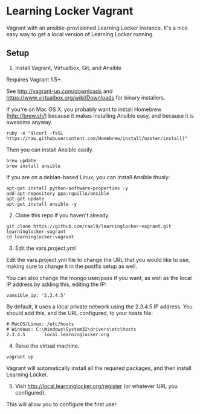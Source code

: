 Learning Locker Vagrant
=======================

Vagrant with an ansible-provisioned Learning Locker instance. It's a nice easy way to get a local version of Learning Locker running.

Setup
-----

1. Install Vagrant, Virtualbox, Git, and Ansible

  Requires Vagrant 1.5+.

  See http://vagrant-up.com/downloads and https://www.virtualbox.org/wiki/Downloads for binary installers.

  If you're on Mac OS X, you probably want to install Homebrew (http://brew.sh/) because it makes installing Ansible easy, and because it is awesome anyway.

  ```
  ruby -e "$(curl -fsSL https://raw.githubusercontent.com/Homebrew/install/master/install)"
  ```

  Then you can install Ansible easily.

  ```
  brew update
  brew install ansible
  ```

  If you are on a debian-based Linux, you can install Ansible thusly:

  ```
  apt-get install python-software-properties -y
  add-apt-repository ppa:rquillo/ansible
  apt-get update
  apt-get install ansible -y
  ```

2. Clone this repo if you haven't already.
  ````
  git clone https://github.com/rael9/learninglocker-vagrant.git learninglocker-vagrant
  cd learninglocker-vagrant
  ````
  
3. Edit the vars.project.yml

  Edit the vars.project.yml file to change the URL that you would like to use, making sure to change it in the postfix setup as well.

  You can also change the mongo user/pass if you want, as well as the local IP address by adding this, editing the IP:

  ```
  vansible_ip: '2.3.4.5'
  ```

  By default, it uses a local private network using the 2.3.4.5 IP address. You should add this, and the URL configured, to your hosts file:

  ````
  # MacOS/Linux: /etc/hosts
  # Windows: C:\Windows\System32\drivers\etc\hosts
  2.3.4.5       local.learninglocker.org
  ````

4. Raise the virtual machine.
  ````
  vagrant up
  ````

  Vagrant will automatically install all the required packages, and then install Learning Locker.

5. Visit http://local.learninglocker.org/register (or whatever URL you configured).

  This will allow you to configure the first user.
